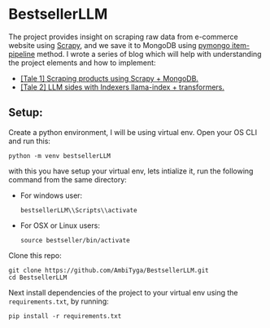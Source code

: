 # BestsellerLLM
The project provides insight on scraping raw data from e-commerce website using [Scrapy](https://scrapy.org/), and we save it to MongoDB using [pymongo item-pipeline](https://docs.scrapy.org/en/latest/topics/item-pipeline.html) method. 
I wrote a series of blog which will help with understanding the project elements and how to implement:
- [[Tale 1] Scraping products using Scrapy + MongoDB.](https://medium.com/@ambesh.sinha/tale-1-scraping-products-using-scrapy-mongodb-8f2c24e120db)
- [[Tale 2] LLM sides with Indexers llama-index + transformers.](https://medium.com/@ambesh.sinha/tale-2-llm-sides-with-indexers-llama-index-transformers-5a3a3ea21ae0)

## Setup:
Create a python environment, I will be using virtual env. Open your OS CLI and run this:
```
python -m venv bestsellerLLM
```
with this you have setup your virtual env, lets intialize it, run the following command from the same directory:
- For windows user:
  ```
  bestsellerLLM\\Scripts\\activate
  ```
- For OSX or Linux users:
  ```
  source bestseller/bin/activate
  ```
Clone this repo:
```
git clone https://github.com/AmbiTyga/BestsellerLLM.git
cd BestsellerLLM
```
Next install dependencies of the project to your virtual env using the `requirements.txt`, by running:
```
pip install -r requirements.txt
```
